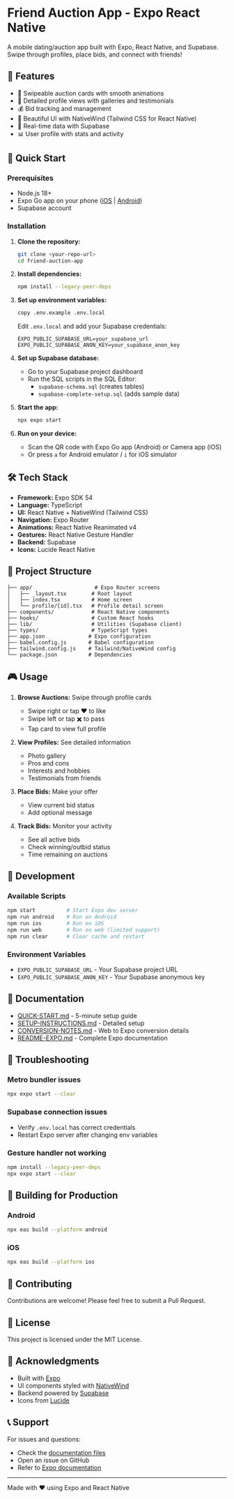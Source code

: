 # Friend Auction App - Expo React Native

A mobile dating/auction app built with Expo, React Native, and Supabase. Swipe through profiles, place bids, and connect with friends!

## 📱 Features

- 🎯 Swipeable auction cards with smooth animations
- 👤 Detailed profile views with galleries and testimonials
- 💰 Bid tracking and management
- 🎨 Beautiful UI with NativeWind (Tailwind CSS for React Native)
- 🔄 Real-time data with Supabase
- 📊 User profile with stats and activity

## 🚀 Quick Start

### Prerequisites

- Node.js 18+
- Expo Go app on your phone ([iOS](https://apps.apple.com/app/expo-go/id982107779) | [Android](https://play.google.com/store/apps/details?id=host.exp.exponent))
- Supabase account

### Installation

1. **Clone the repository:**
   ```bash
   git clone <your-repo-url>
   cd friend-auction-app
   ```

2. **Install dependencies:**
   ```bash
   npm install --legacy-peer-deps
   ```

3. **Set up environment variables:**
   ```bash
   copy .env.example .env.local
   ```
   
   Edit `.env.local` and add your Supabase credentials:
   ```env
   EXPO_PUBLIC_SUPABASE_URL=your_supabase_url
   EXPO_PUBLIC_SUPABASE_ANON_KEY=your_supabase_anon_key
   ```

4. **Set up Supabase database:**
   - Go to your Supabase project dashboard
   - Run the SQL scripts in the SQL Editor:
     - `supabase-schema.sql` (creates tables)
     - `supabase-complete-setup.sql` (adds sample data)

5. **Start the app:**
   ```bash
   npx expo start
   ```

6. **Run on your device:**
   - Scan the QR code with Expo Go app (Android) or Camera app (iOS)
   - Or press `a` for Android emulator / `i` for iOS simulator

## 🛠️ Tech Stack

- **Framework:** Expo SDK 54
- **Language:** TypeScript
- **UI:** React Native + NativeWind (Tailwind CSS)
- **Navigation:** Expo Router
- **Animations:** React Native Reanimated v4
- **Gestures:** React Native Gesture Handler
- **Backend:** Supabase
- **Icons:** Lucide React Native

## 📂 Project Structure

```
├── app/                    # Expo Router screens
│   ├── _layout.tsx        # Root layout
│   ├── index.tsx          # Home screen
│   └── profile/[id].tsx   # Profile detail screen
├── components/            # React Native components
├── hooks/                 # Custom React hooks
├── lib/                   # Utilities (Supabase client)
├── types/                 # TypeScript types
├── app.json              # Expo configuration
├── babel.config.js       # Babel configuration
├── tailwind.config.js    # Tailwind/NativeWind config
└── package.json          # Dependencies
```

## 🎮 Usage

1. **Browse Auctions:** Swipe through profile cards
   - Swipe right or tap ❤️ to like
   - Swipe left or tap ✖️ to pass
   - Tap card to view full profile

2. **View Profiles:** See detailed information
   - Photo gallery
   - Pros and cons
   - Interests and hobbies
   - Testimonials from friends

3. **Place Bids:** Make your offer
   - View current bid status
   - Add optional message

4. **Track Bids:** Monitor your activity
   - See all active bids
   - Check winning/outbid status
   - Time remaining on auctions

## 🔧 Development

### Available Scripts

```bash
npm start          # Start Expo dev server
npm run android    # Run on Android
npm run ios        # Run on iOS
npm run web        # Run on web (limited support)
npm run clear      # Clear cache and restart
```

### Environment Variables

- `EXPO_PUBLIC_SUPABASE_URL` - Your Supabase project URL
- `EXPO_PUBLIC_SUPABASE_ANON_KEY` - Your Supabase anonymous key

## 📝 Documentation

- [QUICK-START.md](QUICK-START.md) - 5-minute setup guide
- [SETUP-INSTRUCTIONS.md](SETUP-INSTRUCTIONS.md) - Detailed setup
- [CONVERSION-NOTES.md](CONVERSION-NOTES.md) - Web to Expo conversion details
- [README-EXPO.md](README-EXPO.md) - Complete Expo documentation

## 🐛 Troubleshooting

### Metro bundler issues
```bash
npx expo start --clear
```

### Supabase connection issues
- Verify `.env.local` has correct credentials
- Restart Expo server after changing env variables

### Gesture handler not working
```bash
npm install --legacy-peer-deps
npx expo start --clear
```

## 📱 Building for Production

### Android
```bash
npx eas build --platform android
```

### iOS
```bash
npx eas build --platform ios
```

## 🤝 Contributing

Contributions are welcome! Please feel free to submit a Pull Request.

## 📄 License

This project is licensed under the MIT License.

## 🙏 Acknowledgments

- Built with [Expo](https://expo.dev/)
- UI components styled with [NativeWind](https://www.nativewind.dev/)
- Backend powered by [Supabase](https://supabase.com/)
- Icons from [Lucide](https://lucide.dev/)

## 📞 Support

For issues and questions:
- Check the [documentation files](./SETUP-INSTRUCTIONS.md)
- Open an issue on GitHub
- Refer to [Expo documentation](https://docs.expo.dev/)

---

Made with ❤️ using Expo and React Native
